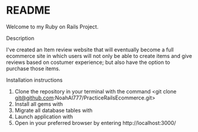 # README

Welcome to my Ruby on Rails Project.

Description

I've created an Item review website that will eventually become a full ecommerce site in which users will not only be able to create items and give reviews based on costumer experience; but also have the option to purchase those items. 

Installation instructions

1. Clone the repository in your terminal with the command <git clone git@github.com:NoahAl777/PracticeRailsEcommerce.git>
2. Install all gems with <bundle install>
3. Migrate all database tables with <rails db:migrate>
4. Launch application with <rails s>
5. Open in your preferred browser by entering http://localhost:3000/




